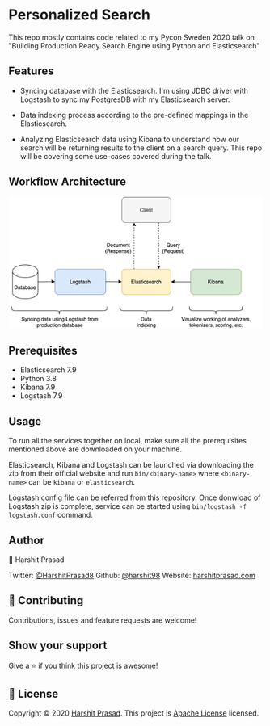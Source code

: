 # Personalized Search

This repo mostly contains code related to my Pycon Sweden 2020 talk on "Building Production Ready Search Engine using Python and Elasticsearch"

## Features

- Syncing database with the Elasticsearch. I'm using JDBC driver with Logstash to sync my PostgresDB with my Elasticsearch server.

-  Data indexing process according to the pre-defined mappings in the Elasticsearch.

- Analyzing Elasticsearch data using Kibana to understand how our search will be returning results to the client on a search query. This repo will be covering some use-cases covered during the talk.

## Workflow Architecture

<p align="center" width="100%">
    <img alt="workflow-architecture" src="assets/images/workflow.png"> 
</p>

## Prerequisites

- Elasticsearch 7.9
- Python 3.8
- Kibana 7.9
- Logstash 7.9

## Usage

To run all the services together on local, make sure all the prerequisites mentioned above are downloaded on your machine.

Elasticsearch, Kibana and Logstash can be launched via downloading the zip from their official website and run `bin/<binary-name>` where `<binary-name>` can be `kibana` or `elasticsearch`.

Logstash config file can be referred from this repository. Once donwload of Logstash zip is complete, service can be started using `bin/logstash -f logstash.conf` command.

## Author

👤 Harshit Prasad

Twitter: [@HarshitPrasad8](https://twitter.com/HarshitPrasad8)
Github: [@harshit98](https://github.com/harshit98)
Website: [harshitprasad.com](http://harshitprasad.com)

## 🤝 Contributing

Contributions, issues and feature requests are welcome!

## Show your support

Give a ⭐️ if you think this project is awesome!

## 📝 License

Copyright © 2020 [Harshit Prasad](https://github.com/harshit98).
This project is [Apache License](https://github.com/harshit98/personalized-search/blob/master/LICENSE) licensed.
